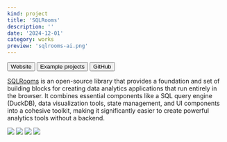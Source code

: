 ```yaml
---
kind: project
title: 'SQLRooms'
description: ''
date: '2024-12-01'
category: works
preview: 'sqlrooms-ai.png'
---
```


<button href="https://sqlrooms.org/">Website</button>
<button href="https://sqlrooms.org/examples.html">Example projects</button>
<button href="https://github.com/sqlrooms/sqlrooms" variant=outline>GitHub</button>

[SQLRooms](https://sqlrooms.org/) is an open-source library that provides a foundation and set of building blocks for creating data analytics applications that run entirely in the browser. It combines essential components like a SQL query engine (DuckDB), data visualization tools, state management, and UI components into a cohesive toolkit, making it significantly easier to create powerful analytics tools without a backend.

![](sqlrooms-ai.png)
![](sqlrooms-cosmos-1.png)
![](sqlrooms-cosmos-2.png)
![](sqlrooms-mosaic.png)
